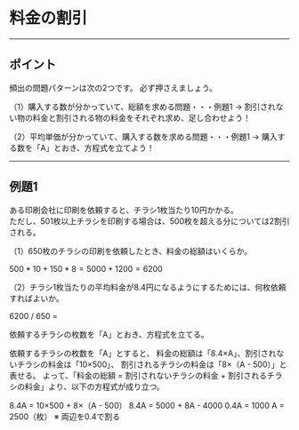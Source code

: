 # 料金の割引

---

## ポイント

頻出の問題パターンは次の2つです。
必ず押さえましょう。

（1）購入する数が分かっていて、総額を求める問題・・・例題1
→ 割引されない物の料金と割引される物の料金をそれぞれ求め、足し合わせよう！

（2）平均単価が分かっていて、購入する数を求める問題・・・例題1
→ 購入する数を「A」とおき、方程式を立てよう！

---

## 例題1

ある印刷会社に印刷を依頼すると、チラシ1枚当たり10円かかる。  
ただし、501枚以上チラシを印刷する場合は、500枚を超える分については2割引される。

（1）650枚のチラシの印刷を依頼したとき、料金の総額はいくらか。

$500 * 10 + 150 * 8 = 5000 + 1200 = 6200$  

（2）チラシ1枚当たりの平均料金が8.4円になるようにするためには、何枚依頼すればよいか。

6200 / 650 =

依頼するチラシの枚数を「A」とおき、方程式を立てる。

依頼するチラシの枚数を「A」とすると、 料金の総額は「8.4×A」、割引されないチラシの料金は「10×500」、
割引されるチラシの料金は「8×（A - 500）」と表せる。
よって、「料金の総額 = 割引されないチラシの料金 + 割引されるチラシの料金」より、以下の方程式が成り立つ。

8.4A = 10×500 + 8×（A - 500）
8.4A = 5000 + 8A - 4000
0.4A = 1000
A = 2500（枚） ※ 両辺を0.4で割る

